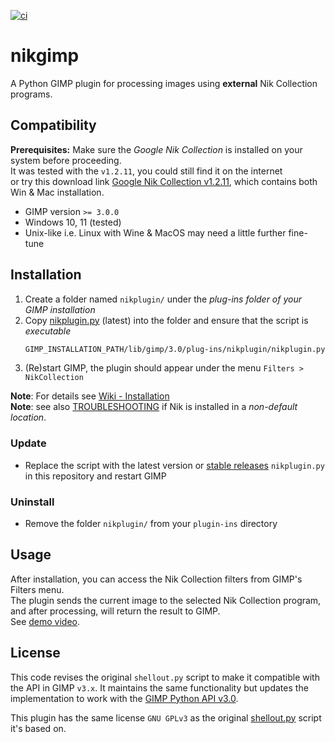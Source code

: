 [![ci](https://github.com/iiey/nikgimp/actions/workflows/linting.yml/badge.svg?branch=main)](https://github.com/iiey/nikgimp/actions/workflows/linting.yml)

# nikgimp

A Python GIMP plugin for processing images using **external** Nik Collection programs.

## Compatibility

**Prerequisites:** Make sure the *Google Nik Collection* is installed on your system before proceeding.<br>
It was tested with the `v1.2.11`, you could still find it on the internet<br>
or try this download link [Google Nik Collection v1.2.11][download_link],
which contains both Win & Mac installation.

- GIMP version `>= 3.0.0`
- Windows 10, 11 (tested)
- Unix-like i.e. Linux with Wine & MacOS may need a little further fine-tune

## Installation

1. Create a folder named `nikplugin/` under the *plug-ins folder of your GIMP installation*
2. Copy [nikplugin.py](nikplugin.py) (latest) into the folder and ensure that the script is *executable*
    ```sh
    GIMP_INSTALLATION_PATH/lib/gimp/3.0/plug-ins/nikplugin/nikplugin.py
    ```
3. (Re)start GIMP, the plugin should appear under the menu `Filters > NikCollection`

**Note**: For details see [Wiki - Installation][wiki_install]<br>
**Note**: see also [TROUBLESHOOTING][troubles] if Nik is installed in a *non-default location*.

### Update
- Replace the script with the latest version or [stable releases][releases] `nikplugin.py` in this repository and restart GIMP

### Uninstall
- Remove the folder `nikplugin/` from your `plugin-ins` directory

## Usage

After installation, you can access the Nik Collection filters from GIMP's Filters menu.<br>
The plugin sends the current image to the selected Nik Collection program, and after processing, will return the result to GIMP.<br>
See [demo video][wiki_demo].

## License

This code revises the original `shellout.py` script to make it compatible with the API in GIMP `v3.x`.
It maintains the same functionality but updates the implementation to work with the [GIMP Python API v3.0][api30].

This plugin has the same license `GNU GPLv3` as the original [shellout.py][gimp2_shellout] script it's based on.


<!--references-->
[api30]: https://developer.gimp.org/api/3.0
[download_link]: https://www.techspot.com/downloads/6809-google-nik-collection.html
[gimp2_shellout]: https://github.com/iiey/nikgimp/blob/main/gimp2x/shellout.py
[releases]: https://github.com/iiey/nikgimp/blob/main/CHANGELOG.md
[troubles]: https://github.com/iiey/nikgimp/blob/main/troubleshooting.md
[wiki_install]: https://github.com/iiey/nikgimp/wiki/install
[wiki_demo]: https://github.com/iiey/nikgimp/wiki/demo
